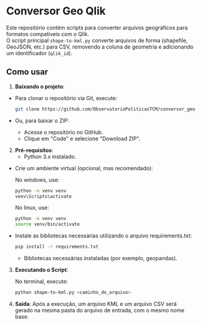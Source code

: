 # Conversor Geo Qlik

Este repositório contém scripts para converter arquivos geográficos para formatos compatíveis com o Qlik.  
O script principal `shape-to-kml.py` converte arquivos de forma (shapefile, GeoJSON, etc.) para CSV, removendo a coluna de geometria e adicionando um identificador (`qlik_id`).

## Como usar

1. **Baixando o projeto**:

  - Para clonar o repositório via Git, execute:

    ```bash
    git clone https://github.com/ObservatorioPoliticasTCM/conversor_geo_qlik.git
    ```
    
  - Ou, para baixar o ZIP:
    
    - Acesse o repositório no GitHub.
    - Clique em "Code" e selecione "Download ZIP".

2. **Pré-requisitos**:  
   - Python 3.x instalado. 

- Crie um ambiente virtual (opcional, mas recomendado):

  No windows, use:
  ```bash
  python -m venv venv
  venv\Scripts\activate
  ```
  
  No linux, use:
  ```bash
  python -m venv venv
  source venv/bin/activate
  ```

- Instale as bibliotecas necessárias utilizando o arquivo requirements.txt:
  
  ```bash
  pip install -r requirements.txt
  ```
   - Bibliotecas necessárias instaladas (por exemplo, geopandas).  

3. **Executando o Script**:

   No terminal, execute:

   ```bash
   python shape-to-kml.py <caminho_do_arquivo>
   ```

4. **Saída**:
    Após a execução, um arquivo KML e um arquivo CSV será gerado na mesma pasta do arquivo de entrada, com o mesmo nome base.
